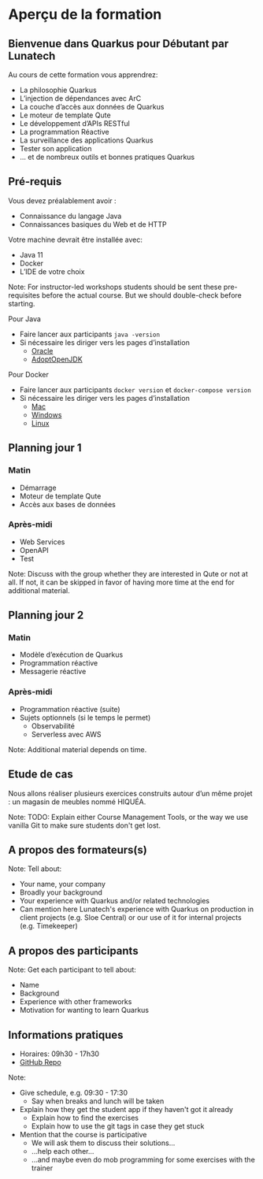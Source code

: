 # Aperçu de la formation


## Bienvenue dans Quarkus pour Débutant par Lunatech

Au cours de cette formation vous apprendrez:

* La philosophie Quarkus
* L’injection de dépendances avec ArC
* La couche d’accès aux données de Quarkus
* Le moteur de template Qute
* Le développement d’APIs RESTful
* La programmation Réactive
* La surveillance des applications Quarkus
* Tester son application
* ... et de nombreux outils et bonnes pratiques Quarkus


## Pré-requis

Vous devez préalablement avoir :

* Connaissance du langage Java
* Connaissances basiques du Web et de HTTP

Votre machine devrait être installée avec:

* Java 11
* Docker
* L’IDE de votre choix

Note:
For instructor-led workshops students should be sent these pre-requisites before the actual course. But we should double-check before starting.

Pour Java
* Faire lancer aux participants `java -version`
* Si nécessaire les diriger vers les pages d’installation
    * [Oracle](https://docs.oracle.com/en/java/javase/11/install/overview-jdk-installation.html)
    * [AdoptOpenJDK](https://adoptopenjdk.net/installation.html)

Pour Docker
* Faire lancer aux participants `docker version` et `docker-compose version`
* Si nécessaire les diriger vers les pages d’installation
    * [Mac](https://docs.docker.com/docker-for-mac/install/)
    * [Windows](https://docs.docker.com/docker-for-windows/install/)
    * [Linux](https://docs.docker.com/engine/install/)


## Planning jour 1

### Matin

* Démarrage
* Moteur de template Qute
* Accès aux bases de données

### Après-midi

* Web Services
* OpenAPI
* Test

Note:
Discuss with the group whether they are interested in Qute or not at all. If not, it can be skipped in favor of having more time at the end for additional material.


## Planning jour 2

### Matin

* Modèle d’exécution de Quarkus
* Programmation réactive
* Messagerie réactive

### Après-midi

* Programmation réactive (suite)
* Sujets optionnels (si le temps le permet)
    * Observabilité
    * Serverless avec AWS

Note:
Additional material depends on time.


## Etude de cas

Nous allons réaliser plusieurs exercices construits autour d’un même projet : un magasin de meubles nommé HIQUÉA.

Note:
TODO: Explain either Course Management Tools, or the way we use vanilla Git to make sure students don't get lost.


## A propos des formateurs(s)

Note:
Tell about:
* Your name, your company
* Broadly your background
* Your experience with Quarkus and/or related technologies
* Can mention here Lunatech's experience with Quarkus on production in client projects (e.g. Sloe Central) or our use of it for internal projects (e.g. Timekeeper)


## A propos des participants

Note:
Get each participant to tell about:
* Name
* Background
* Experience with other frameworks
* Motivation for wanting to learn Quarkus


## Informations pratiques

* Horaires: 09h30 - 17h30
* [GitHub Repo](https://github.com/lunatech-labs/lunatech-beginner-quarkus-course-student-app)

Note:
* Give schedule, e.g. 09:30 - 17:30
    * Say when breaks and lunch will be taken
* Explain how they get the student app if they haven't got it already
    * Explain how to find the exercises
    * Explain how to use the git tags in case they get stuck
* Mention that the course is participative
    * We will ask them to discuss their solutions...
    * ...help each other...
    * ...and maybe even do mob programming for some exercises with the trainer
